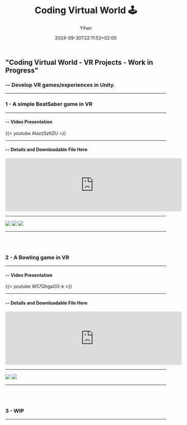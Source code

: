 ﻿---
title: "Coding Virtual World 🕹️"
date: 2024-09-30T22:11:53+02:00
hidemeta: true
draft: false
author: ["Yihan"]
keywords: 
- VR
tags:
- VR
- Coding
- 3D
- Interactive
- Playful
description: ""
showToc: true
TocOpen: true
showbreadcrumbs: true
disableShare: true
weight: 269
cover:
    image: "projects/codingvr/codingvrCover.jpg"
    caption: "Coding Virtual World - VR Projects"
    alt: ""
    relative: false

---

## "Coding Virtual World - VR Projects - Work in Progress"
### -- Develop VR games/experiences in Unity.

----------------

### 1 - A simple BeatSaber game in VR

----------------

#### -- Video Presentation

{{< youtube AIazzSzttZU >}}

---

#### -- Details and Downloadable File Here

<iframe frameborder="0" src="https://itch.io/embed/3008254" width="552" height="167"><a href="https://yhannahl.itch.io/a-simple-beatsaber-game-invr">A simple BeatSaber game in VR by YhannahL</a></iframe>

---

![](bc1.jpg)
![](bc2.jpg)
![](bc3.jpg)

---

</br>

</br>


### 2 - A Bowling game in VR

----------------

#### -- Video Presentation

{{< youtube W57QhgaOG-k >}}

---

#### -- Details and Downloadable File Here

<iframe width="552" height="167" frameborder="0" src="https://itch.io/embed/3008318"><a href="https://yhannahl.itch.io/a-bowling-game-in-vr">A Bowling Game in VR by YhannahL</a></iframe>

---

![](bowling5.jpg)
![](bowling2.jpg)

---

</br>

</br>


### 3 - WIP

---
